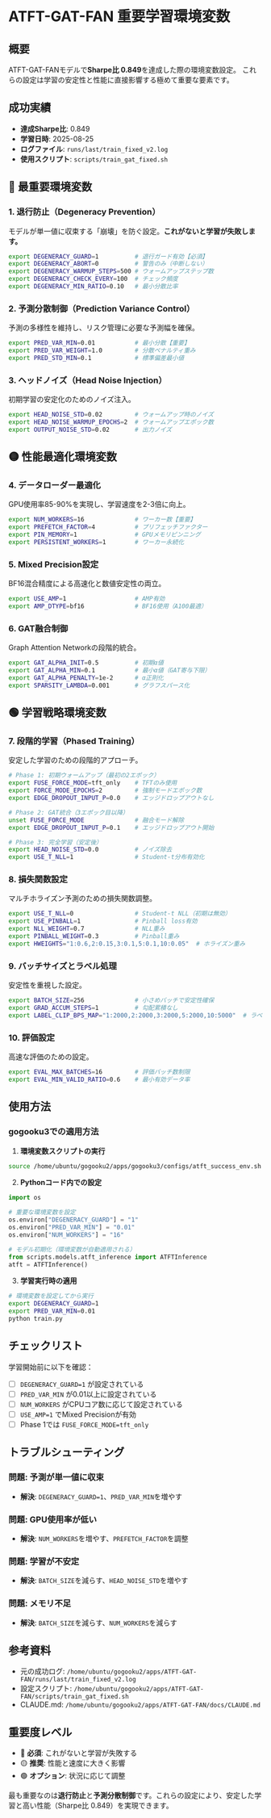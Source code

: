 # ATFT-GAT-FAN 重要学習環境変数

## 概要
ATFT-GAT-FANモデルで**Sharpe比 0.849**を達成した際の環境変数設定。
これらの設定は学習の安定性と性能に直接影響する極めて重要な要素です。

## 成功実績
- **達成Sharpe比**: 0.849
- **学習日時**: 2025-08-25
- **ログファイル**: `runs/last/train_fixed_v2.log`
- **使用スクリプト**: `scripts/train_gat_fixed.sh`

## 🔴 最重要環境変数

### 1. 退行防止（Degeneracy Prevention）
モデルが単一値に収束する「崩壊」を防ぐ設定。**これがないと学習が失敗します。**

```bash
export DEGENERACY_GUARD=1          # 退行ガード有効【必須】
export DEGENERACY_ABORT=0          # 警告のみ（中断しない）
export DEGENERACY_WARMUP_STEPS=500 # ウォームアップステップ数
export DEGENERACY_CHECK_EVERY=100  # チェック頻度
export DEGENERACY_MIN_RATIO=0.10   # 最小分散比率
```

### 2. 予測分散制御（Prediction Variance Control）
予測の多様性を維持し、リスク管理に必要な予測幅を確保。

```bash
export PRED_VAR_MIN=0.01           # 最小分散【重要】
export PRED_VAR_WEIGHT=1.0         # 分散ペナルティ重み
export PRED_STD_MIN=0.1            # 標準偏差最小値
```

### 3. ヘッドノイズ（Head Noise Injection）
初期学習の安定化のためのノイズ注入。

```bash
export HEAD_NOISE_STD=0.02         # ウォームアップ時のノイズ
export HEAD_NOISE_WARMUP_EPOCHS=2  # ウォームアップエポック数
export OUTPUT_NOISE_STD=0.02       # 出力ノイズ
```

## 🟡 性能最適化環境変数

### 4. データローダー最適化
GPU使用率85-90%を実現し、学習速度を2-3倍に向上。

```bash
export NUM_WORKERS=16              # ワーカー数【重要】
export PREFETCH_FACTOR=4           # プリフェッチファクター
export PIN_MEMORY=1                # GPUメモリピンニング
export PERSISTENT_WORKERS=1        # ワーカー永続化
```

### 5. Mixed Precision設定
BF16混合精度による高速化と数値安定性の両立。

```bash
export USE_AMP=1                   # AMP有効
export AMP_DTYPE=bf16              # BF16使用（A100最適）
```

### 6. GAT融合制御
Graph Attention Networkの段階的統合。

```bash
export GAT_ALPHA_INIT=0.5          # 初期α値
export GAT_ALPHA_MIN=0.1           # 最小α値（GAT寄与下限）
export GAT_ALPHA_PENALTY=1e-2      # α正則化
export SPARSITY_LAMBDA=0.001       # グラフスパース化
```

## 🟢 学習戦略環境変数

### 7. 段階的学習（Phased Training）
安定した学習のための段階的アプローチ。

```bash
# Phase 1: 初期ウォームアップ（最初の2エポック）
export FUSE_FORCE_MODE=tft_only    # TFTのみ使用
export FORCE_MODE_EPOCHS=2         # 強制モードエポック数
export EDGE_DROPOUT_INPUT_P=0.0    # エッジドロップアウトなし

# Phase 2: GAT統合（3エポック目以降）
unset FUSE_FORCE_MODE              # 融合モード解除
export EDGE_DROPOUT_INPUT_P=0.1    # エッジドロップアウト開始

# Phase 3: 完全学習（安定後）
export HEAD_NOISE_STD=0.0          # ノイズ除去
export USE_T_NLL=1                 # Student-t分布有効化
```

### 8. 損失関数設定
マルチホライズン予測のための損失関数調整。

```bash
export USE_T_NLL=0                 # Student-t NLL（初期は無効）
export USE_PINBALL=1               # Pinball loss有効
export NLL_WEIGHT=0.7              # NLL重み
export PINBALL_WEIGHT=0.3          # Pinball重み
export HWEIGHTS="1:0.6,2:0.15,3:0.1,5:0.1,10:0.05"  # ホライズン重み
```

### 9. バッチサイズとラベル処理
安定性を重視した設定。

```bash
export BATCH_SIZE=256              # 小さめバッチで安定性確保
export GRAD_ACCUM_STEPS=1          # 勾配累積なし
export LABEL_CLIP_BPS_MAP="1:2000,2:2000,3:2000,5:2000,10:5000"  # ラベルクリッピング
```

### 10. 評価設定
高速な評価のための設定。

```bash
export EVAL_MAX_BATCHES=16         # 評価バッチ数制限
export EVAL_MIN_VALID_RATIO=0.6    # 最小有効データ率
```

## 使用方法

### gogooku3での適用方法

1. **環境変数スクリプトの実行**
```bash
source /home/ubuntu/gogooku2/apps/gogooku3/configs/atft_success_env.sh
```

2. **Pythonコード内での設定**
```python
import os

# 重要な環境変数を設定
os.environ["DEGENERACY_GUARD"] = "1"
os.environ["PRED_VAR_MIN"] = "0.01"
os.environ["NUM_WORKERS"] = "16"

# モデル初期化（環境変数が自動適用される）
from scripts.models.atft_inference import ATFTInference
atft = ATFTInference()
```

3. **学習実行時の適用**
```bash
# 環境変数を設定してから実行
export DEGENERACY_GUARD=1
export PRED_VAR_MIN=0.01
python train.py
```

## チェックリスト

学習開始前に以下を確認：

- [ ] `DEGENERACY_GUARD=1` が設定されている
- [ ] `PRED_VAR_MIN` が0.01以上に設定されている
- [ ] `NUM_WORKERS` がCPUコア数に応じて設定されている
- [ ] `USE_AMP=1` でMixed Precisionが有効
- [ ] Phase 1では `FUSE_FORCE_MODE=tft_only`

## トラブルシューティング

### 問題: 予測が単一値に収束
- **解決**: `DEGENERACY_GUARD=1`、`PRED_VAR_MIN`を増やす

### 問題: GPU使用率が低い
- **解決**: `NUM_WORKERS`を増やす、`PREFETCH_FACTOR`を調整

### 問題: 学習が不安定
- **解決**: `BATCH_SIZE`を減らす、`HEAD_NOISE_STD`を増やす

### 問題: メモリ不足
- **解決**: `BATCH_SIZE`を減らす、`NUM_WORKERS`を減らす

## 参考資料

- 元の成功ログ: `/home/ubuntu/gogooku2/apps/ATFT-GAT-FAN/runs/last/train_fixed_v2.log`
- 設定スクリプト: `/home/ubuntu/gogooku2/apps/ATFT-GAT-FAN/scripts/train_gat_fixed.sh`
- CLAUDE.md: `/home/ubuntu/gogooku2/apps/ATFT-GAT-FAN/docs/CLAUDE.md`

## 重要度レベル

- 🔴 **必須**: これがないと学習が失敗する
- 🟡 **推奨**: 性能と速度に大きく影響
- 🟢 **オプション**: 状況に応じて調整

最も重要なのは**退行防止**と**予測分散制御**です。これらの設定により、安定した学習と高い性能（Sharpe比 0.849）を実現できます。
